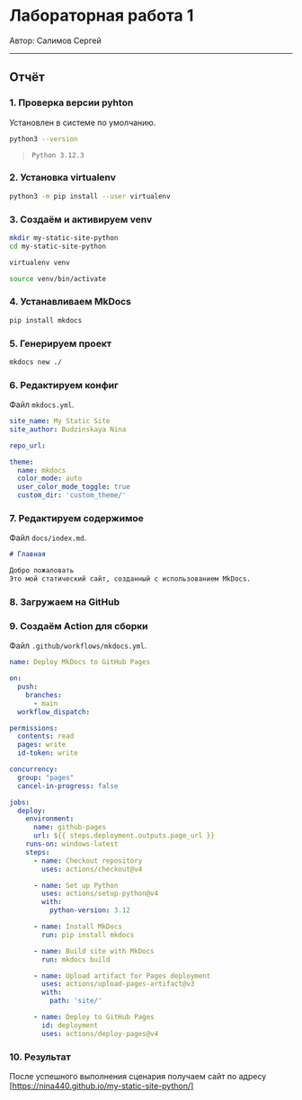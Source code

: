 # Лабораторная работа 1

Автор: Салимов Сергей

---

## Отчёт

### 1. Проверка версии pyhton

Установлен в системе по умолчанию.

```bash
python3 --version
```

> `Python 3.12.3`

### 2. Установка virtualenv

```bash
python3 -m pip install --user virtualenv
```

### 3. Создаём и активируем venv

``` bash
mkdir my-static-site-python
cd my-static-site-python
```

```bash
virtualenv venv
```

```bash
source venv/bin/activate
```

### 4. Устанавливаем MkDocs

```bash
pip install mkdocs
```

### 5. Генерируем проект

```bash
mkdocs new ./
```

### 6. Редактируем конфиг

Файл `mkdocs.yml`.

```yml
site_name: My Static Site
site_author: Budzinskaya Nina

repo_url: 

theme:
  name: mkdocs
  color_mode: auto
  user_color_mode_toggle: true
  custom_dir: 'custom_theme/'
```

### 7. Редактируем содержимое

Файл `docs/index.md`.

```md
# Главная

Добро пожаловать
Это мой статический сайт, созданный с использованием MkDocs.

```

### 8. Загружаем на GitHub

### 9. Создаём Action для сборки

Файл `.github/workflows/mkdocs.yml`.

```yml
name: Deploy MkDocs to GitHub Pages

on:
  push:
    branches:
      - main
  workflow_dispatch:

permissions:
  contents: read
  pages: write
  id-token: write

concurrency:
  group: "pages"
  cancel-in-progress: false

jobs:
  deploy:
    environment:
      name: github-pages
      url: ${{ steps.deployment.outputs.page_url }}
    runs-on: windows-latest
    steps:
      - name: Checkout repository
        uses: actions/checkout@v4

      - name: Set up Python
        uses: actions/setup-python@v4
        with:
          python-version: 3.12

      - name: Install MkDocs
        run: pip install mkdocs

      - name: Build site with MkDocs
        run: mkdocs build

      - name: Upload artifact for Pages deployment
        uses: actions/upload-pages-artifact@v3
        with:
          path: 'site/'

      - name: Deploy to GitHub Pages
        id: deployment
        uses: actions/deploy-pages@v4
```

### 10. Результат

После успешного выполнения сценария получаем сайт по адресу [https://nina440.github.io/my-static-site-python/]